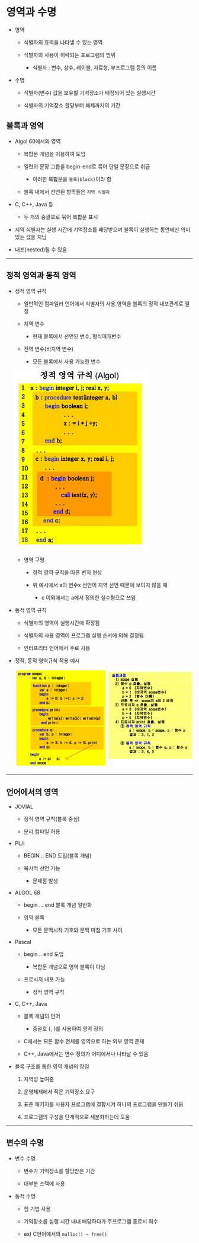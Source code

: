 # 영역과 수명

- 영역

    - 식별자의 효력을 나타낼 수 있는 영역

    - 식별자의 사용이 허락되는 프로그램의 범위

        - 식별자 : 변수, 상수, 레이블, 자료형, 부프로그램 등의 이름

- 수명

    - 식별자(변수) 값을 보유할 기억장소가 배정되어 있는 실행시간

    - 식별자의 기억장소 할당부터 해제까지의 기간



## 블록과 영역

- Algol 60에서의 영역

    - 복합문 개념을 이용하여 도입

    - 일련의 문장 그룹을 begin-end로 묶어 단일 문장으로 취급

        - 이러한 복합문을 `블록(block)`이라 함

    - 블록 내에서 선언된 항목들은 `지역 식별자`

- C, C++, Java 등

    - 두 개의 중괄호로 묶어 복합문 표시

- 지역 식별자는 실행 시간에 기억장소를 배당받으며 블록이 실행하는 동안에만 의미있는 값을 지님

- 내포(nested)될 수 있음

---

## 정적 영역과 동적 영역

- 정적 영역 규칙

    - 일반적인 컴파일러 언어에서 식별자의 사용 영역을 블록의 정적 내포관계로 결정

    - 지역 변수

        - 현재 블록에서 선언된 변수, 형식매개변수

    - 전역 변수(비지역 변수)

        - 모든 블록에서 사용 가능한 변수

    ![img](./img/area1.PNG)

    - 영역 구멍

        - 정적 영역 규칙을 따른 변칙 현상

        - 위 예시에서 a의 변수x 선언이 지역 선언 때문에 보이지 않을 때

            - c 이외에서는 a에서 정의한 실수형으로 쓰임

- 동적 영역 규칙

    - 식별자의 영역이 실행시간에 확정됨

    - 식별자의 사용 영역이 프로그램 실행 순서에 의해 결정됨

    - 인터프리터 언어에서 주로 사용


- 정적, 동적 영역규칙 적용 예시

    ![img](./img/area2.PNG)

---

## 언어에서의 영역

- JOVIAL

    - 정적 영역 규칙(블록 중심)

    - 분리 컴파일 허용

- PL/I

    - BEGIN .. END 도입(블록 개념)

    - 묵시적 선언 가능
    
        - 문제점 발생

- ALGOL 68

    - begin ... end 블록 개념 일반화

    - 영역 블록

        - 모든 문맥시작 기호와 문맥 마침 기호 사이

- Pascal

    - begin .. end 도입

        - 복합문 개념으로 영역 블록이 아님

    - 프로시저 내포 가능

        - 정적 영역 규칙

- C, C++, Java

    - 블록 개념의 언어

        - 중괄호 {, }를 사용하여 영역 정의

    - C에서는 모든 함수 전체를 영역으로 하는 외부 영역 존재

    - C++, Java에서는 변수 정의가 어디에서나 나타날 수 있음

- 블록 구조를 통한 영역 개념의 장점

    1. 지역성 높여줌

    2. 운영체제에서 작은 기억장소 요구

    3. 표준 패키지를 사용자 프로그램에 결합시켜 하나의 프로그램을 만들기 쉬움

    4. 프로그램의 구성을 단계적으로 세분화하는데 도움

---

## 변수의 수명

- 변수 수명

    - 변수가 기억장소를 할당받은 기간

    - 대부분 스택에 사용

- 동적 수명

    - 힙 기법 사용

    - 기억장소를 실행 시간 내내 배당하다가 주프로그램 종료시 회수

    - ex) C언어에서의 `malloc() ~ free()`
